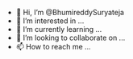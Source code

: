 - 👋 Hi, I’m @BhumireddySuryateja
- 👀 I’m interested in ...
- 🌱 I’m currently learning ...
- 💞️ I’m looking to collaborate on ...
- 📫 How to reach me ...

<!---
BhumireddySuryateja/BhumireddySuryateja is a ✨ special ✨ repository because its `README.md` (this file) appears on your GitHub profile.
You can click the Preview link to take a look at your changes.
--->
